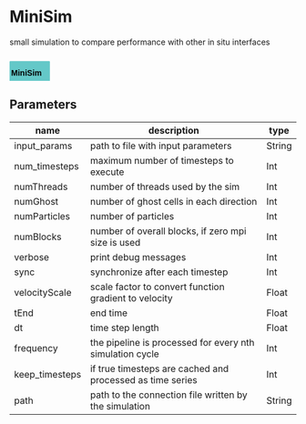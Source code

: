 
# MiniSim
small simulation to compare performance with other in situ interfaces

<svg width="50.599999999999994em" height="4.6em" >
<style>.text { font: normal 1.0em sans-serif;}tspan{ font: italic 1.0em sans-serif;}.moduleName{ font: bold 1.0em sans-serif;}</style>
<rect x="0em" y="0.8em" width="5.06em" height="3.0em" rx="0.1em" ry="0.1em" style="fill:#64c8c8ff;" />
<text x="0.2em" y="2.6500000000000004em" class="moduleName" >MiniSim</text></svg>

## Parameters
|name|description|type|
|-|-|-|
|input_params|path to file with input parameters|String|
|num_timesteps|maximum number of timesteps to execute|Int|
|numThreads|number of threads used by the sim|Int|
|numGhost|number of ghost cells in each direction|Int|
|numParticles|number of particles|Int|
|numBlocks|number of overall blocks, if zero mpi size is used|Int|
|verbose|print debug messages|Int|
|sync|synchronize after each timestep|Int|
|velocityScale|scale factor to convert function gradient to velocity|Float|
|tEnd|end time|Float|
|dt|time step length|Float|
|frequency|the pipeline is processed for every nth simulation cycle|Int|
|keep_timesteps|if true timesteps are cached and processed as time series|Int|
|path|path to the connection file written by the simulation|String|
